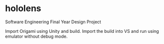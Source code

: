 # hololens
Software Engineering Final Year Design Project


Import Origami using Unity and build.
Import the build into VS and run using emulator without debug mode.

